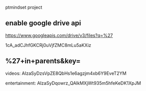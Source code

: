 ptmindset project

enable google drive api
-----------------------------------------------------------------
https://www.googleapis.com/drive/v3/files?q=%27

1cA_adCJhfGKCRj0uVjfZMC8mLu5aKXiz

%27+in+parents&key=
-----------------------------------------------------------------

videos:
AIzaSyDzsVpZE8QbHs1e6agzjm4xb6Y9EveT2YM

entertainment:
AIzaSyDqowrz_QAlkMXjWt935m5hfeKeDK1XpJM